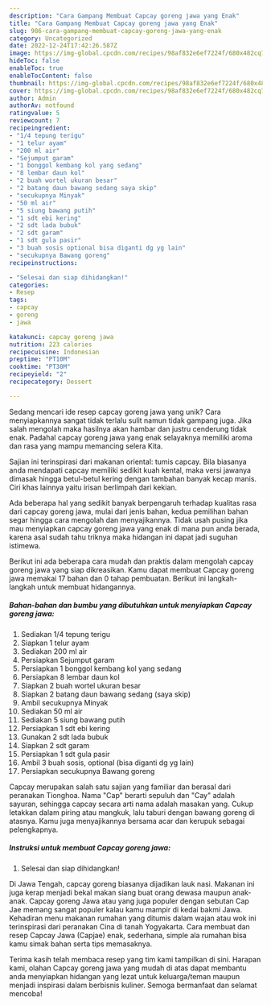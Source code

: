```yaml
---
description: "Cara Gampang Membuat Capcay goreng jawa yang Enak"
title: "Cara Gampang Membuat Capcay goreng jawa yang Enak"
slug: 986-cara-gampang-membuat-capcay-goreng-jawa-yang-enak
category: Uncategorized
date: 2022-12-24T17:42:26.587Z
image: https://img-global.cpcdn.com/recipes/98af832e6ef7224f/680x482cq70/capcay-goreng-jawa-foto-resep-utama.jpg
hideToc: false
enableToc: true
enableTocContent: false
thumbnail: https://img-global.cpcdn.com/recipes/98af832e6ef7224f/680x482cq70/capcay-goreng-jawa-foto-resep-utama.jpg
cover: https://img-global.cpcdn.com/recipes/98af832e6ef7224f/680x482cq70/capcay-goreng-jawa-foto-resep-utama.jpg
author: Admin
authorAv: notfound
ratingvalue: 5
reviewcount: 7
recipeingredient:
- "1/4 tepung terigu"
- "1 telur ayam"
- "200 ml air"
- "Sejumput garam"
- "1 bonggol kembang kol yang sedang"
- "8 lembar daun kol"
- "2 buah wortel ukuran besar"
- "2 batang daun bawang sedang saya skip"
- "secukupnya Minyak"
- "50 ml air"
- "5 siung bawang putih"
- "1 sdt ebi kering"
- "2 sdt lada bubuk"
- "2 sdt garam"
- "1 sdt gula pasir"
- "3 buah sosis optional bisa diganti dg yg lain"
- "secukupnya Bawang goreng"
recipeinstructions:

- "Selesai dan siap dihidangkan!"
categories:
- Resep
tags:
- capcay
- goreng
- jawa

katakunci: capcay goreng jawa 
nutrition: 223 calories
recipecuisine: Indonesian
preptime: "PT10M"
cooktime: "PT30M"
recipeyield: "2"
recipecategory: Dessert

---
```





Sedang mencari ide resep capcay goreng jawa yang unik? Cara menyiapkannya sangat tidak terlalu sulit namun tidak gampang juga. Jika salah mengolah maka hasilnya akan hambar dan justru cenderung tidak enak. Padahal capcay goreng jawa yang enak selayaknya memiliki aroma dan rasa yang mampu memancing selera Kita.





Sajian ini terinspirasi dari makanan oriental: tumis capcay. Bila biasanya anda mendapati capcay memiliki sedikit kuah kental, maka versi jawanya dimasak hingga betul-betul kering dengan tambahan banyak kecap manis. Ciri khas lainnya yaitu irisan berlimpah dari kekian.

Ada beberapa hal yang sedikit banyak berpengaruh terhadap kualitas rasa dari capcay goreng jawa, mulai dari jenis bahan, kedua pemilihan bahan segar hingga cara mengolah dan menyajikannya. Tidak usah pusing jika mau menyiapkan capcay goreng jawa yang enak di mana pun anda berada, karena asal sudah tahu triknya maka hidangan ini dapat jadi suguhan istimewa.






Berikut ini ada beberapa cara mudah dan praktis dalam mengolah capcay goreng jawa yang siap dikreasikan. Kamu dapat membuat Capcay goreng jawa memakai 17 bahan dan 0 tahap pembuatan. Berikut ini langkah-langkah untuk membuat hidangannya.

<!--inarticleads1-->

##### Bahan-bahan dan bumbu yang dibutuhkan untuk menyiapkan Capcay goreng jawa:

1. Sediakan 1/4 tepung terigu
1. Siapkan 1 telur ayam
1. Sediakan 200 ml air
1. Persiapkan Sejumput garam
1. Persiapkan 1 bonggol kembang kol yang sedang
1. Persiapkan 8 lembar daun kol
1. Siapkan 2 buah wortel ukuran besar
1. Siapkan 2 batang daun bawang sedang (saya skip)
1. Ambil secukupnya Minyak
1. Sediakan 50 ml air
1. Sediakan 5 siung bawang putih
1. Persiapkan 1 sdt ebi kering
1. Gunakan 2 sdt lada bubuk
1. Siapkan 2 sdt garam
1. Persiapkan 1 sdt gula pasir
1. Ambil 3 buah sosis, optional (bisa diganti dg yg lain)
1. Persiapkan secukupnya Bawang goreng


Capcay merupakan salah satu sajian yang familiar dan berasal dari peranakan Tionghoa. Nama &#34;Cap&#34; berarti sepuluh dan &#34;Cay&#34; adalah sayuran, sehingga capcay secara arti nama adalah masakan yang. Cukup letakkan dalam piring atau mangkuk, lalu taburi dengan bawang goreng di atasnya. Kamu juga menyajikannya bersama acar dan kerupuk sebagai pelengkapnya. 

<!--inarticleads2-->

##### Instruksi untuk membuat Capcay goreng jawa:


1. Selesai dan siap dihidangkan!

Di Jawa Tengah, capcay goreng biasanya dijadikan lauk nasi. Makanan ini juga kerap menjadi bekal makan siang buat orang dewasa maupun anak-anak. Capcay goreng Jawa atau yang juga populer dengan sebutan Cap Jae memang sangat populer kalau kamu mampir di kedai bakmi Jawa. Kehadiran menu makanan rumahan yang ditumis dalam wajan atau wok ini terinspirasi dari peranakan Cina di tanah Yogyakarta. Cara membuat dan resep Capcay Jawa (Capjae) enak, sederhana, simple ala rumahan bisa kamu simak bahan serta tips memasaknya. 

Terima kasih telah membaca resep yang tim kami tampilkan di sini. Harapan kami, olahan Capcay goreng jawa yang mudah di atas dapat membantu anda menyiapkan hidangan yang lezat untuk keluarga/teman maupun menjadi inspirasi dalam berbisnis kuliner. Semoga bermanfaat dan selamat mencoba!
